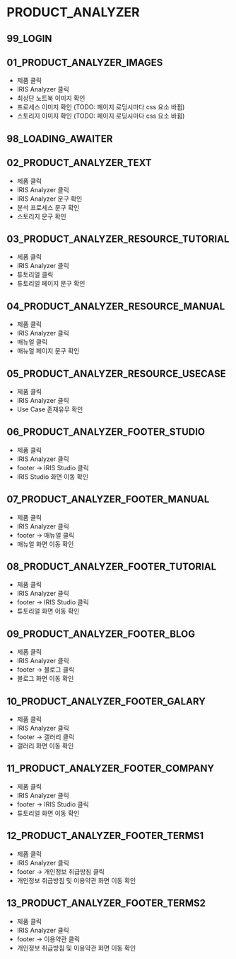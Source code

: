 # PRODUCT_ANALYZER

## 99_LOGIN

## 01_PRODUCT_ANALYZER_IMAGES

- 제품 클릭
- IRIS Analyzer 클릭
- 최상단 노트북 이미지 확인
- 프로세스 이미지 확인 (TODO: 페이지 로딩시마다 css 요소 바뀜)
- 스토리지 이미지 확인 (TODO: 페이지 로딩시마다 css 요소 바뀜)

## 98_LOADING_AWAITER

## 02_PRODUCT_ANALYZER_TEXT

- 제품 클릭
- IRIS Analyzer 클릭
- IRIS Analyzer 문구 확인
- 분석 프로세스 문구 확인
- 스토리지 문구 확인

## 03_PRODUCT_ANALYZER_RESOURCE_TUTORIAL

- 제품 클릭
- IRIS Analyzer 클릭
- 튜토리얼 클릭
- 튜토리얼 페이지 문구 확인

## 04_PRODUCT_ANALYZER_RESOURCE_MANUAL

- 제품 클릭
- IRIS Analyzer 클릭
- 매뉴얼 클릭
- 매뉴얼 페이지 문구 확인

## 05_PRODUCT_ANALYZER_RESOURCE_USECASE

- 제품 클릭
- IRIS Analyzer 클릭
- Use Case 존재유무 확인

## 06_PRODUCT_ANALYZER_FOOTER_STUDIO

- 제품 클릭
- IRIS Analyzer 클릭
- footer -> IRIS Studio 클릭
- IRIS Studio 화면 이동 확인

## 07_PRODUCT_ANALYZER_FOOTER_MANUAL

- 제품 클릭
- IRIS Analyzer 클릭
- footer -> 매뉴얼 클릭
- 매뉴얼 화면 이동 확인

## 08_PRODUCT_ANALYZER_FOOTER_TUTORIAL

- 제품 클릭
- IRIS Analyzer 클릭
- footer -> IRIS Studio 클릭
- 튜토리얼 화면 이동 확인

## 09_PRODUCT_ANALYZER_FOOTER_BLOG

- 제품 클릭
- IRIS Analyzer 클릭
- footer -> 블로그 클릭
- 블로그 화면 이동 확인

## 10_PRODUCT_ANALYZER_FOOTER_GALARY

- 제품 클릭
- IRIS Analyzer 클릭
- footer -> 갤러리 클릭
- 갤러리 화면 이동 확인

## 11_PRODUCT_ANALYZER_FOOTER_COMPANY

- 제품 클릭
- IRIS Analyzer 클릭
- footer -> IRIS Studio 클릭
- 튜토리얼 화면 이동 확인

## 12_PRODUCT_ANALYZER_FOOTER_TERMS1

- 제품 클릭
- IRIS Analyzer 클릭
- footer -> 개인정보 취급방침 클릭
- 개인정보 취급방침 및 이용약관 화면 이동 확인

## 13_PRODUCT_ANALYZER_FOOTER_TERMS2

- 제품 클릭
- IRIS Analyzer 클릭
- footer -> 이용약관 클릭
- 개인정보 취급방침 및 이용약관 화면 이동 확인
